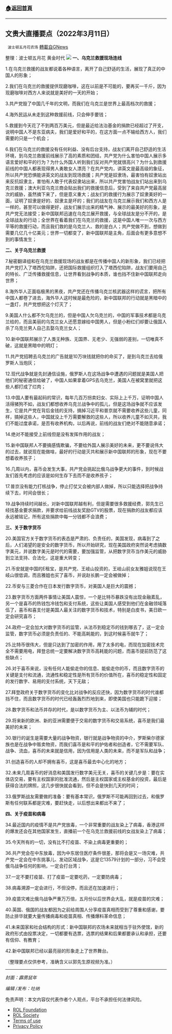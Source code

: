 ###  [:house:返回首頁](https://github.com/ourhimalayas/txt)
---


## 文贵大直播要点（2022年3月11日）
` 波士顿五月花农场` [轉載自GNews](https://gnews.org/zh-hans/2145913/)

整理：波士顿五月花 黄金时代
![](https://assets.gnews.org/wp-content/uploads/2022/03/20220227-01.jpg)
**一、乌克兰救援现场连线**

1.在乌克兰救援的战友都说着各种语言，离开了自己舒适的生活，展现了真正的中国人的形象；

2.我们在乌克兰的救援提供现磨咖啡，这在以前是不可能的，要再买一千斤，因为现磨咖啡对西方人来说就是美好的一天的开始；

3.共产党毁了中国几千年的文明，而我们在乌克兰是世界上最高档次的救援；

4.海外民运从未走到这种救援前线，只会伸手要钱；

5.救援到今天花了不到两百万美元，但是最近给法治基金的捐款已经超过了开支，说明中国人不是东亚病夫，我们是爱好和平的，在这方面一点不输给西方人，我们需要的只是一个机会；

6.我们在乌克兰的救援没有任何利益、没有后台支持，战友们离开自己舒适的生活环境，到乌克兰救援前线展示了高的素质和团结，共产党为什么害怕中国人展示多语言爱好和平的行为？为什么外国人听到我们反对共产党就很高兴？为什么到救援前线的中国人都表现得男人勇敢女人漂亮？在共产党内，讲英文是最高级的象征，所以共产党恐惧能讲英文的战友到现场救援；共产党是奴隶场，最害怕有奴隶站出来反抗奴隶主，害怕有人敢于代表奴隶站出来，所以共产党害怕战友们站出来到乌克兰救援；澳大利亚乌克兰商会贴出我们的救援信息后，受到了来自共产党最高层次的威胁，虽然摘下来了，但是意义重大；战友们的救援行为展示了奴隶美好的一面，证明了奴隶是好的、奴隶主是坏的；我们的战友在乌克兰展示我们和西方人是一样的，甚至可以做得更好，战友们展示出来的精气神、展示的最美好的形象，是共产党无法接受；新中国联邦迅速在乌克兰展开救援，与全球战友是分不开的，是全球战友的行动；全世界在看着我们在乌克兰的救援，这是中国人唯一一次与西方平等的救援行动，而且我们救的是乌克兰人、救的是白人；共产党做不到，想做到需要几亿几十亿美元；世界一切都变了，新中国联邦是主角，后面会有更多意想不到的事情发生；

**二、关于乌克兰救援**

7.秘密翻译组和在乌克兰救援现场的战友都是在传播中国人的新形象，我们已经把共产党打入了塔西佗陷阱，还把国际救援组织打入了塔西佗陷阱，战友们要用自己的特长、广泛传播救援信息，让世界看到战争的本质，谁也挡不住新中国联邦走向世界；

8.海外华人正面临极黑的黑夜，共产党还在传播乌克兰核武器这样的谎言，把所有中国人都卷了进去，海外华人这时候是最危险的，新中国联邦的行动就是黑暗中的一盏灯，共产党想把这个灯灭了；

9.美国人什么都不欠乌克兰的，但是中国人欠乌克兰的，中国的军事技术都是乌克兰给的，而且美丽的乌克兰女人还愿意嫁给中国男人，但是小粉红们却要让俄国人杀了乌克兰男人自己去娶乌克兰女人；

10.新中国联邦展示了人类无种族、无国界、无老少、无强弱的差别，一切唯真不破，这就是黑暗中的明灯；

11.共产党招聘去乌克兰的广告就是10万块钱就把你的命买了，是到乌克兰去给俄罗斯人当炮灰；

12.现代战争就是先封通信设施，俄罗斯人在这场战争中遭遇的问题就是美国人把他们的秘密通信给破了，中国人如果拿着GPS去乌克兰，美国人在被窝里就把这些人都打成了烂肉；

13.中国人要有最起码的常识，每年几百万拐卖妇女、实际上上千万，证明中国人活得猪狗不如，战友们都想收养乌克兰战争中的孤儿，但是这场战争就不应该发生，它是共产党在背后金钱的支持，搞掉习近平和普京就不需要收养这些儿童，同样，搞掉这些人，中国就没上千万需要解救的这些人，所以收养儿童不如灭共，我们不能过度承诺，是否有收养机构，以后再说，前线的战友们绝对不能随意承诺；

14.绝对不能接受上前线但是没有发挥作用的战友；

15.新中国联邦人不要搞感情欺骗，不要给外国人展示美好的未来，更不要说伟大的过去，就说现在能做啥，最好的行动是灭共和展示新中国联邦的形象，现在不要想着收养孩子；

16.几周以内，喜币会发生大事，共产党会挑起比俄乌战争更大的事件，到时候战友们首先考虑的应该是如何生存下去而不是收养孩子；

17.普京没有能力打核战争，停止打仗又会被内部人做掉，所以只能选择把战争持续下去，时间会很长；

19.战争持续时间越长，对新中国联邦越有利，但是需要很多救援经费，郭先生已经找基金要求捐款，并要求给前线战友奖励GTV的股票，现在捐款的战友都应该永远被铭记，所有这些捐款中每一分钱都不会浪费；

**三、关于数字货币**

20.美国官方关于数字货币的表态是严肃的、负责任的，美国发现，病毒到了之后，人们渴望的是安全的数字货币，所以开始研究，现在美国政府突然说考虑搞数字美元，并说数字美元是时代的需要，要加强监管，从把数字货币当作美元的威胁到立法支持、合法化，这是重大转变；

21.币安就是中国的E租宝，是共产党、王岐山投资的，王岐山前女友雅姐说现在王岐山很低调，而且雅姐也买了喜币，并说赵长鹏一定会被做掉；

22.币安与三菱合作在日本发行数字货币，对美国人是巨大的震撼；

23.数字货币方面两件事情让美国人震惊，一个是比特币暴跌没有出现金融紊乱，另一个是喜币的热钱包冷钱包和支付系统，这些让美国人感受到他们在金融领域落伍了，喜币和喜支付是美国人最关注的数字货币和技术，特别是白皮书，美日欧一定会研究喜币；

24.政府一定会加大对数字货币的监管，从法币到稳定币的钱到哪去了，这一定会监管，数字货币必须是负责任的、不能高耗能的，到这时候喜币就牛了；

25.比特币很伟大，但是只达到了加密的作用，用了太多的电，而现在加密技术完全不需要用电，拜登总统一定要解决数字货币高耗能的问题，而喜币提前防范了这些缺点；

26.对于喜币来说，没有任何人能偷走你的信息、能偷走你的币，而且数字货币的关键是支付和流通，流通性和稳定性是所有货币的价值所在，喜币的稳定性和固定的发行数字、易用的支付系统，天下无敌；

27.拜登政府关于数字货币的变化比对战争的反应还快，因为数字货币的时代谁都挡不住，而且数字货币的时代已经轰轰烈烈地到来，即使美国也只能跪下迎接；

28.数字货币和法币并存的时代，是以数字货币为主、以法币为辅的时代；

29.将来新的欧洲、新的亚洲需要便于交易的数字货币和交易系统，喜币是我们最美好的未来；

30.银行的诞生是需要大量的战争物资，银行就是战争物资的中介，罗斯柴尔德家族也是在战争中贩卖物资，而我们喜币是和平的护佑者和创造者，它不需要军队、战争、流血，喜币的未来就是信用，因为信用是人类的未来，而不是军队和战争；

31.创造喜币的人却不拥有喜币，这是喜币最去中心化的地方；

32.未来几周喜币的好消息和美国发行数字美元无关，喜币的关键几步是：要在实体店交易，要有主权国家的批准流通，然后是主权国家或主权基金的投资，最后是获得合法的牌照，这几步很快就会看到，但不会是快到几天的时间；

33.俄罗斯战友需要做的准备：要有基本常识，俄罗斯不可能再回到过去，和俄罗斯有任何联系都是灾难，要赶快走，以后想出来都出不来了；

**四、关于疫苗和病毒**

34.最近国内的疫情不是共产党放毒，一个非常重要的战友染上了病毒，香港这样的爆发还会在其他国家发生，直播前一个在乌克兰救援前线的女战友染上了病毒；

35.今天所有的一切，没有比不打疫苗、不染上病毒更重要的；

36.共产党会在中东放毒，因为中东居住医疗条件很差，那将会是又一场灾难，共产党一定会在中东挑事儿、发动区域战争，这是它13579计划的一部分，习不会受俄乌战争任何的影响，一定会打台湾；

37.一定不要打疫苗、打了疫苗一定要吃药，一定要防病毒；

38.病毒溯源一定会进行，不但没停，而且还在加速进行；

39.疫苗灾难比俄乌战争严重万万倍，五月份以后世界会大乱，就是疫苗的灾难；

40.英国、俄国的战友都因为之前给周围人分享疫苗真相而受到了尊重和感谢，要防止排华就要大量传播病毒和疫苗真相、传播爆料革命信息；

41.未来国家和社会结构的形式：新中国联邦的农场未来就相当于驻外使馆，新的政府形式由投票决定，一切都要有选票，选票的结果和后果都要承认和承担，还要有信仰、有教育；

42.新中国联邦已经以最亮丽的形象走上了世界舞台。



（整理要点仅供参考，准确含义以郭先生原视频为准。）

* * *

*封面：霹雳鼠年*

*编辑 /发布：吐纳*

 

免责声明：本文内容仅代表作者个人观点，平台不承担任何法律风险。

- [ROL Foundation](https://rolfoundation.org/)
- [ROL Society](https://rolsociety.org/)
- [Terms of use](https://gnews.org/terms-of-use-3/)
- [Privacy Policy](https://gnews.org/privacy-policy/)
